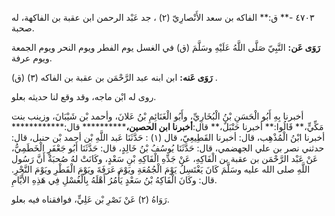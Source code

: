 ٤٧٠٣ -** ق:** الفاكه بن سعد الأَنْصارِيّ (٢) ، جد عَبْد الرحمن ابن عقبة بن الفاكهة، له صحبة.

**رَوَى عَن:** النَّبِيّ صَلَّى اللَّهُ عَلَيْهِ وسَلَّمَ (ق) في الغسل يوم الفطر ويوم النحر ويوم الجمعة ويوم عرفة.

**رَوَى عَنه:** ابن ابنه عبد الرَّحْمَن بن عقبة بن الفاكه (٣) (ق) .

روى له ابْن ماجه، وقد وقع لنا حديثه بعلو.

أخبرنا بِهِ أَبُو الْحَسَنِ بْنُ الْبُخَارِيِّ، وأَبُو الْغَنَائِمِ بْنُ عَلانَ، وأحمد بْن شَيْبَانَ، وزينب بنت مَكِّيٍّ،** قَالُوا:** أخبرنا حَنْبَلٌ،** قال:**أخبرنا ابن الحصين،************ قال:************ أخبرنا ابْنُ الْمُذْهِب، قال: أخبرنا القَطِيعِيّ، قال (١) : حَدَّثَنَا عَبد اللَّهِ بْن أحمد بْن حنبل، قال: حدثني نصر بن علي الجهضمي، قال: حَدَّثَنَا يُوسُفُ بْنُ خَالِدٍ، قال: حَدَّثَنَا أَبُو جَعْفَرٍ الْخَطَمِيُّ، عَنْ عَبْد الرَّحْمَن بن عقبة بن الْفَاكِهِ، عَنْ جَدِّهِ الْفَاكِهِ بْنِ سَعْدٍ، وكَانَتْ لهُ صُحبَةٌ أَنَّ رَسُول اللَّهِ صلى الله عليه وسَلَّمَ كَانَ يَغْتَسِلُ يَوْمَ الْجُمُعَةِ ويَوْمَ عَرَفَةَ ويَوْمَ الْفَطْرِ ويَوْمَ النَّحْرِ. قال: وكَانَ الْفَاكِهُ بْنُ سَعْدٍ يَأْمُرُ أَهْلَهُ بِالْغُسْلِ فِي هَذِهِ الأَيَّامِ.

رَوَاهُ (٢) عَنْ نَصْرِ بْن عَلِيٍّ، فوافقناه فيه بعلو.